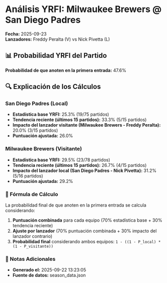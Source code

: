 # Análisis YRFI: Milwaukee Brewers @ San Diego Padres

**Fecha:** 2025-09-23  
**Lanzadores:** Freddy Peralta (V) vs Nick Pivetta (L)

## 📊 Probabilidad YRFI del Partido

**Probabilidad de que anoten en la primera entrada:** 47.6%

## 🔍 Explicación de los Cálculos

### San Diego Padres (Local)
- **Estadística base YRFI:** 25.3% (19/75 partidos)
- **Tendencia reciente (últimos 15 partidos):** 33.3% (5/15 partidos)
- **Impacto del lanzador visitante (Milwaukee Brewers - Freddy Peralta):** 20.0% (3/15 partidos)
- **Puntuación ajustada:** 26.0%

### Milwaukee Brewers (Visitante)
- **Estadística base YRFI:** 29.5% (23/78 partidos)
- **Tendencia reciente (últimos 15 partidos):** 26.7% (4/15 partidos)
- **Impacto del lanzador local (San Diego Padres - Nick Pivetta):** 31.2% (5/16 partidos)
- **Puntuación ajustada:** 29.2%

### 📝 Fórmula de Cálculo

La probabilidad final de que anoten en la primera entrada se calcula considerando:
1. **Puntuación combinada** para cada equipo (70% estadística base + 30% tendencia reciente)
2. **Ajuste por lanzador** (70% puntuación combinada + 30% impacto del lanzador contrario)
3. **Probabilidad final** considerando ambos equipos: `1 - ((1 - P_local) * (1 - P_visitante))`

### 📌 Notas Adicionales

- **Generado el:** 2025-09-22 13:23:05
- **Fuente de datos:** season_data.json

